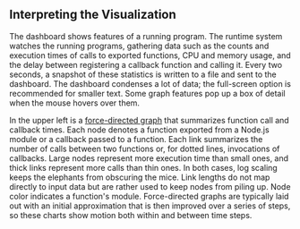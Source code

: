 ## Interpreting the Visualization

The dashboard shows features of a running program. The runtime system watches the
running programs, gathering data such as the counts and execution times of calls to
exported functions, CPU and memory usage, and the delay between registering a
callback function and calling it. Every two seconds, a snapshot of these statistics
is written to a file and sent to the dashboard. The dashboard condenses a lot of data;
the full-screen option is recommended for smaller text. Some graph features pop up a
box of detail when the mouse hovers over them.

In the upper left is a [force-directed graph](http://en.wikipedia.org/wiki/Force-directed_graph_drawing)
that summarizes function call and callback times. Each node denotes a function exported
from a Node.js module or a callback passed to a function. Each link summarizes the number
of calls between two functions or, for dotted lines, invocations of callbacks.
Large nodes represent more execution time than small ones, and thick links represent more
calls than thin ones. In both cases, log scaling keeps the elephants from obscuring
the mice. Link lengths do not map directly to input data but are rather used to keep
nodes from piling up. Node color indicates a function's module. Force-directed graphs
are typically laid out with an initial approximation that is then improved over a series
of steps, so these charts show motion both within and between time steps.
